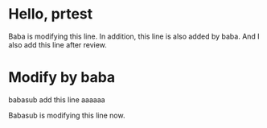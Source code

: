 # Hello, prtest
Baba is modifying this line.
In addition, this line is also added by baba.
And I also add this line after review.

# Modify by baba

babasub add this line
aaaaaa

Babasub is modifying this line now.

